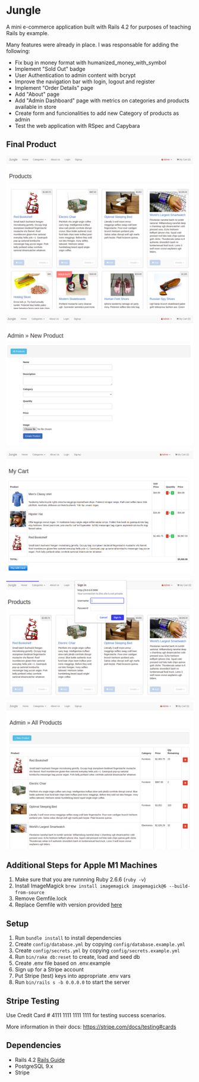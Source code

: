 # Jungle

A mini e-commerce application built with Rails 4.2 for purposes of teaching Rails by example.

Many features were already in place. I was responsable for adding the following:

- Fix bug in money format with humanized_money_with_symbol
- Implement "Sold Out" badge
- User Authentication to admin content with bcrypt
- Improve the navigation bar with login, logout and register
- Implement "Order Details" page
- Add "About" page
- Add "Admin Dashboard" page with metrics on categories and products available in store
- Create form and funcionalities to add new Category of products as admin
- Test the web application with RSpec and Capybara

## Final Product

!["Home Page"](https://github.com/gabrielcelligoi/jungle-rails/blob/master/docs/Jungle-home.png?raw=true)

!["Form"](https://github.com/gabrielcelligoi/jungle-rails/blob/master/docs/Jungle-form.png?raw=true)

!["Cart](https://github.com/gabrielcelligoi/jungle-rails/blob/master/docs/Jungle-cart.png?raw=true)

!["Authentication"](https://github.com/gabrielcelligoi/jungle-rails/blob/master/docs/Jungle-authentication.png?raw=true)

!["Admin Products"](https://github.com/gabrielcelligoi/jungle-rails/blob/master/docs/Jungle-admin-products.png?raw=true)



## Additional Steps for Apple M1 Machines

1. Make sure that you are runnning Ruby 2.6.6 (`ruby -v`)
1. Install ImageMagick `brew install imagemagick imagemagick@6 --build-from-source`
2. Remove Gemfile.lock
3. Replace Gemfile with version provided [here](https://gist.githubusercontent.com/FrancisBourgouin/831795ae12c4704687a0c2496d91a727/raw/ce8e2104f725f43e56650d404169c7b11c33a5c5/Gemfile)

## Setup

1. Run `bundle install` to install dependencies
2. Create `config/database.yml` by copying `config/database.example.yml`
3. Create `config/secrets.yml` by copying `config/secrets.example.yml`
4. Run `bin/rake db:reset` to create, load and seed db
5. Create .env file based on .env.example
6. Sign up for a Stripe account
7. Put Stripe (test) keys into appropriate .env vars
8. Run `bin/rails s -b 0.0.0.0` to start the server

## Stripe Testing

Use Credit Card # 4111 1111 1111 1111 for testing success scenarios.

More information in their docs: <https://stripe.com/docs/testing#cards>

## Dependencies

* Rails 4.2 [Rails Guide](http://guides.rubyonrails.org/v4.2/)
* PostgreSQL 9.x
* Stripe
